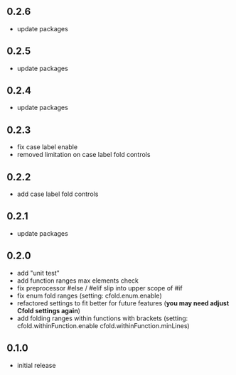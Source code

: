 ## 0.2.6
- update packages

## 0.2.5
- update packages

## 0.2.4
- update packages

## 0.2.3
- fix case label enable
- removed limitation on case label fold controls

## 0.2.2
- add case label fold controls

## 0.2.1
- update packages

## 0.2.0
- add "unit test"
- add function ranges max elements check
- fix preprocessor #else / #elif slip into upper scope of #if
- fix enum fold ranges
  (setting: cfold.enum.enable)
- refactored settings to fit better for future features
  (**you may need adjust Cfold settings again**)
- add folding ranges within functions with brackets
  (setting: cfold.withinFunction.enable
            cfold.withinFunction.minLines)


## 0.1.0
- initial release